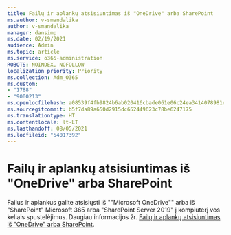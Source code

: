 ```yaml
---
title: Failų ir aplankų atsisiuntimas iš "OneDrive" arba SharePoint
ms.author: v-smandalika
author: v-smandalika
manager: dansimp
ms.date: 02/19/2021
audience: Admin
ms.topic: article
ms.service: o365-administration
ROBOTS: NOINDEX, NOFOLLOW
localization_priority: Priority
ms.collection: Adm_O365
ms.custom:
- "1788"
- "9000213"
ms.openlocfilehash: a08539f4fb9824b6ab020416cbade061e06c24ea3414078981e39c2c10f4beee
ms.sourcegitcommit: b5f7da89a650d2915dc652449623c78be6247175
ms.translationtype: HT
ms.contentlocale: lt-LT
ms.lasthandoff: 08/05/2021
ms.locfileid: "54017392"
---
```

# <a name="download-files-and-folders-from-onedrive-or-sharepoint"></a>Failų ir aplankų atsisiuntimas iš "OneDrive" arba SharePoint

Failus ir aplankus galite atsisiųsti iš ""Microsoft OneDrive"" arba iš "SharePoint" Microsoft 365 arba "SharePoint Server 2019" į kompiuterį vos keliais spustelėjimus. Daugiau informacijos žr. [Failų ir aplankų atsisiuntimas iš "OneDrive" arba SharePoint](https://support.microsoft.com/office/download-files-and-folders-from-onedrive-or-sharepoint-5c7397b7-19c7-4893-84fe-d02e8fa5df05).
